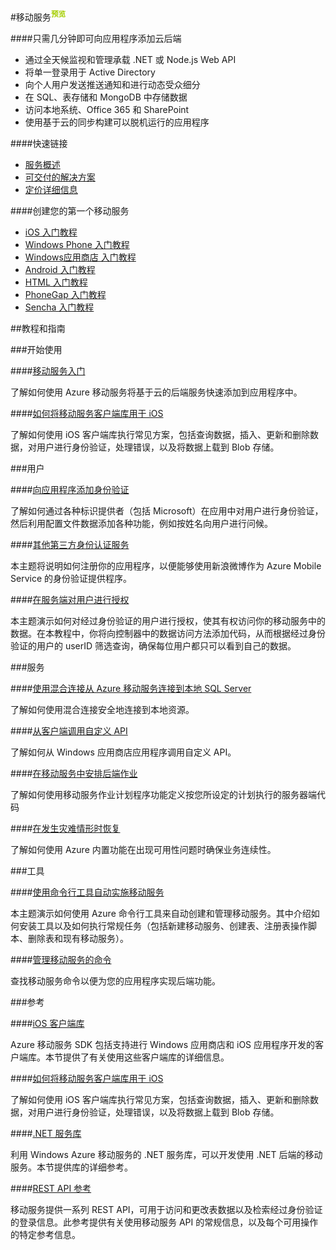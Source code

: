 ﻿<properties linkid="dev-net-Mobile-Service" urlDisplayName="Windows Azure Mobile Service" pageTitle="移动服务 - Azure 微软云" metaKeywords="Mobile Service,Azure 移动服务,iOS,Windows Phone,Android,HTML,PhoneGap,Sencha,Office 365,AD,Active Directory,.Net,Node.js,Web API,动态受众细分,推送,通知,推送通知,服务端用户授权,后端作业,移动服务SDK,REST API" description="本页面是微软Azure云服务中移动服务的入口页。通过本页面，你可以找到有关Azure移动服务的相关内容。包括：iOS、Windows Phone、Android等主流移动操作系统上如何使用Azure移动服务提供的SDK、API等，使用你熟悉的.Net、Node.js等架构开发应用程序；如何将应用程序注册到Windows应用商店；如何链接到AD、SQL Database、MongoDB、Office 365、SharePoint；如何添加身份认证，如何对客户端进行授权等。" metaCanonical="" services="Mobile Service" documentationCenter="Services" title="Add a cloud backend to your app in minutes" authors="" solutions="" manager="" editor="" />
<tags ms.service="Mobile Service"
    ms.date=""
    wacn.date="06/29/2015"
    />     


#移动服务<sup style="color: #a5ce00; font-weight: bold; text-transform: uppercase;" class="wa-previewTag">预览</sup>

####只需几分钟即可向应用程序添加云后端

-   通过全天候监视和管理承载 .NET 或 Node.js Web API
-   将单一登录用于 Active Directory
-   向个人用户发送推送通知和进行动态受众细分
-   在 SQL、表存储和 MongoDB 中存储数据
-   访问本地系统、Office 365 和 SharePoint
-   使用基于云的同步构建可以脱机运行的应用程序

####快速链接

-   [服务概述](/home/features/mobile-services)
-   [可交付的解决方案](/solutions/mobile)
-   [定价详细信息](/home/features/mobile-services/#price)

####创建您的第一个移动服务

-   [iOS 入门教程][iOS getstarted]
-   [Windows Phone 入门教程][WP getstarted]
-   [Windows应用商店 入门教程][Windows Store getstarted]
-   [Android 入门教程][Android getstarted]
-   [HTML 入门教程][HTML getstarted]
-   [PhoneGap 入门教程][PhoneGap getstarted]
-   [Sencha 入门教程][Sencha getstarted]

<!--
##移动服务指南

平台 | .Net | JavaScript
------------ | ------------- | ------------
iOS | [iOS/.Net指南]  | [iOS/JavaScript指南]
Windows Phone | [WP/.Net指南]  | [WP/Javascript指南]
Windows应用商店C# | [Windows应用商店C#/.Net]指南 | [Windows应用商店C#/Javascript]指南           
Windows应用商店JavaScript | 
Xamarin iOS |
Xamarin Android |
Android |
HTML |
PhoneGap |
Sencha |
-->

##教程和指南

###开始使用      

####[移动服务入门](/documentation/articles/mobile-services-dotnet-backend-ios-get-started)

了解如何使用 Azure 移动服务将基于云的后端服务快速添加到应用程序中。

####[如何将移动服务客户端库用于 iOS](/documentation/articles/mobile-services-ios-how-to-use-client-library)

了解如何使用 iOS 客户端库执行常见方案，包括查询数据，插入、更新和删除数据，对用户进行身份验证，处理错误，以及将数据上载到 Blob 存储。

###用户

####[向应用程序添加身份验证](/documentation/articles/mobile-services-dotnet-backend-ios-get-started-users)

了解如何通过各种标识提供者（包括 Microsoft）在应用中对用户进行身份验证，然后利用配置文件数据添加各种功能，例如按姓名向用户进行问候。

####[其他第三方身份认证服务](/documentation/articles/mobile-services-sinasdk)

本主题将说明如何注册你的应用程序，以便能够使用新浪微博作为 Azure Mobile Service 的身份验证提供程序。

####[在服务端对用户进行授权](/documentation/articles/mobile-services-dotnet-backend-ios-authorize-users-in-scripts)

本主题演示如何对经过身份验证的用户进行授权，使其有权访问你的移动服务中的数据。在本教程中，你将向控制器中的数据访问方法添加代码，从而根据经过身份验证的用户的 userID 筛选查询，确保每位用户都只可以看到自己的数据。

###服务
        
####[使用混合连接从 Azure 移动服务连接到本地 SQL Server](/documentation/articles/mobile-services-dotnet-backend-hybrid-connections-get-started)

了解如何使用混合连接安全地连接到本地资源。

####[从客户端调用自定义 API](/documentation/articles/mobile-services-dotnet-backend-ios-call-custom-api)

了解如何从 Windows 应用商店应用程序调用自定义 API。

####[在移动服务中安排后端作业](/documentation/articles/mobile-services-dotnet-backend-schedule-recurring-tasks)

了解如何使用移动服务作业计划程序功能定义按您所设定的计划执行的服务器端代码

####[在发生灾难情形时恢复](/documentation/articles/mobile-services-disaster-recovery)

了解如何使用 Azure 内置功能在出现可用性问题时确保业务连续性。            

###工具

####[使用命令行工具自动实施移动服务](/documentation/articles/mobile-services-manage-command-line-interface)

本主题演示如何使用 Azure 命令行工具来自动创建和管理移动服务。其中介绍如何安装工具以及如何执行常规任务（包括新建移动服务、创建表、注册表操作脚本、删除表和现有移动服务）。

####[管理移动服务的命令](/documentation/articles/command-line-tools/#Commands_to_manage_mobile_services)

查找移动服务命令以便为您的应用程序实现后端功能。

###参考

####[iOS 客户端库](http://dl.windowsazure.cn/iosdocs)

Azure 移动服务 SDK 包括支持进行 Windows 应用商店和 iOS 应用程序开发的客户端库。本节提供了有关使用这些客户端库的详细信息。

####[如何将移动服务客户端库用于 iOS](/documentation/articles/mobile-services-ios-how-to-use-client-library)

了解如何使用 iOS 客户端库执行常见方案，包括查询数据，插入、更新和删除数据，对用户进行身份验证，处理错误，以及将数据上载到 Blob 存储。

####[.NET 服务库](http://msdn.microsoft.com/zh-cn/library/azure/dn632690.aspx)

利用 Windows Azure 移动服务的 .NET 服务库，可以开发使用 .NET 后端的移动服务。本节提供库的详细参考。

####[REST API 参考](http://msdn.microsoft.com/zh-cn/library/azure/jj710108.aspx)

移动服务提供一系列 REST API，可用于访问和更改表数据以及检索经过身份验证的登录信息。此参考提供有关使用移动服务 API 的常规信息，以及每个可用操作的特定参考信息。

<!----------- Links ---------->
[iOS getstarted]:/documentation/articles/mobile-services-ios-get-started/
[WP getstarted]:/documentation/articles/mobile-services-dotnet-backend-windows-phone-get-started/
[Windows Store getstarted]:/documentation/articles/mobile-services-dotnet-backend-windows-store-dotnet-get-started/
[Xamarin.iOS getstarted]:/documentation/articles/mobile-services-dotnet-backend-xamarin-ios-get-started/
[Xamarin.Android getstarted]:/documentation/articles/mobile-services-dotnet-backend-xamarin-android-get-started/
[Android getstarted]:/documentation/articles/mobile-services-android-get-started/
[HTML getstarted]:/documentation/articles/mobile-services-html-get-started/
[PhoneGap getstarted]:/documentation/articles/mobile-services-javascript-backend-phonegap-get-started/
[Sencha getstarted]:/documentation/articles/partner-sencha-mobile-services-get-started/


